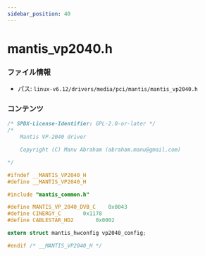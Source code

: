 ```yaml
---
sidebar_position: 40
---
```

# mantis_vp2040.h

### ファイル情報

- パス: `linux-v6.12/drivers/media/pci/mantis/mantis_vp2040.h`

### コンテンツ

```h
/* SPDX-License-Identifier: GPL-2.0-or-later */
/*
	Mantis VP-2040 driver

	Copyright (C) Manu Abraham (abraham.manu@gmail.com)

*/

#ifndef __MANTIS_VP2040_H
#define __MANTIS_VP2040_H

#include "mantis_common.h"

#define MANTIS_VP_2040_DVB_C	0x0043
#define CINERGY_C		0x1178
#define CABLESTAR_HD2		0x0002

extern struct mantis_hwconfig vp2040_config;

#endif /* __MANTIS_VP2040_H */

```
